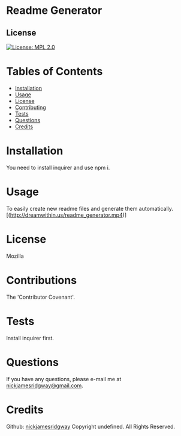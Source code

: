 
# Readme Generator
  ## License
  [![License: MPL 2.0](https://img.shields.io/badge/License-MPL%202.0-brightgreen.svg)](https://opensource.org/licenses/MPL-2.0)
# Tables of Contents
* [Installation](#installation)
* [Usage](#usage)
* [License](#licenses)
* [Contributing](#contributions)
* [Tests](#tests)
* [Questions](#questions)
* [Credits](#credits)
# Installation
You need to install inquirer and use npm i.
# Usage
To easily create new readme files and generate them automatically.[(http://dreamwithin.us/readme_generator.mp4)]
# License
Mozilla
# Contributions
The 'Contributor Covenant'.
# Tests
Install inquirer first.
# Questions
If you have any questions, please e-mail me at nickjamesridgway@gmail.com.
# Credits
Github: [nickjamesridgway](https://github.com/nickjamesridgway/)
Copyright undefined. All Rights Reserved.

